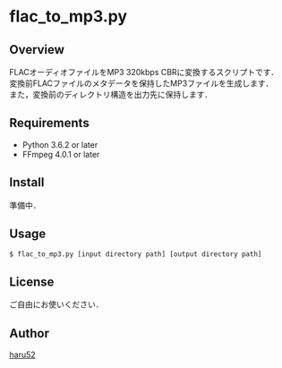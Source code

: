 # flac_to_mp3.py

## Overview
FLACオーディオファイルをMP3 320kbps CBRに変換するスクリプトです．  
変換前FLACファイルのメタデータを保持したMP3ファイルを生成します．  
また，変換前のディレクトリ構造を出力先に保持します．


## Requirements
- Python 3.6.2 or later
- FFmpeg 4.0.1 or later


## Install
準備中．


## Usage
`$ flac_to_mp3.py [input directory path] [output directory path]`


## License
ご自由にお使いください．


## Author
[haru52](https://github.com/haru52)
